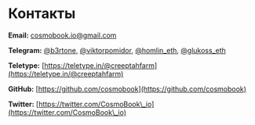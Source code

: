 # Контакты

**Email:** [cosmobook.io@gmail.com](mailto:cosmobook.io@gmail.com)

**Telegram:** [@b3rtone](https://t.me/b3rtone), [@viktorpomidor](https://t.me/viktorpomidor), [@homlin\_eth](https://t.me/homlin\_eth), [@glukoss\_eth](https://t.me/just\_do\_idea)

**Teletype:** [https://teletype.in/@creeptahfarm](https://teletype.in/@creeptahfarm)

**GitHub:** [https://github.com/cosmobook](https://github.com/cosmobook)

**Twitter:** [https://twitter.com/CosmoBook\_io](https://twitter.com/CosmoBook\_io)
